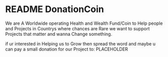 # README DonationCoin

We are A Worldwide operating Health and Wealth Fund/Coin to Help people and Projects in Countrys where chances are 
Rare we want to support Projects that matter and wanna Change something.

if ur interested in Helping us to Grow then spread the word and maybe u can pay a 
small donation for our Project to: PLACEHOLDER


